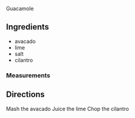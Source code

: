 Guacamole
## Ingredients
* avacado
* lime
* salt
* cilantro
### Measurements


## Directions
Mash the avacado
Juice the lime
Chop the cilantro
